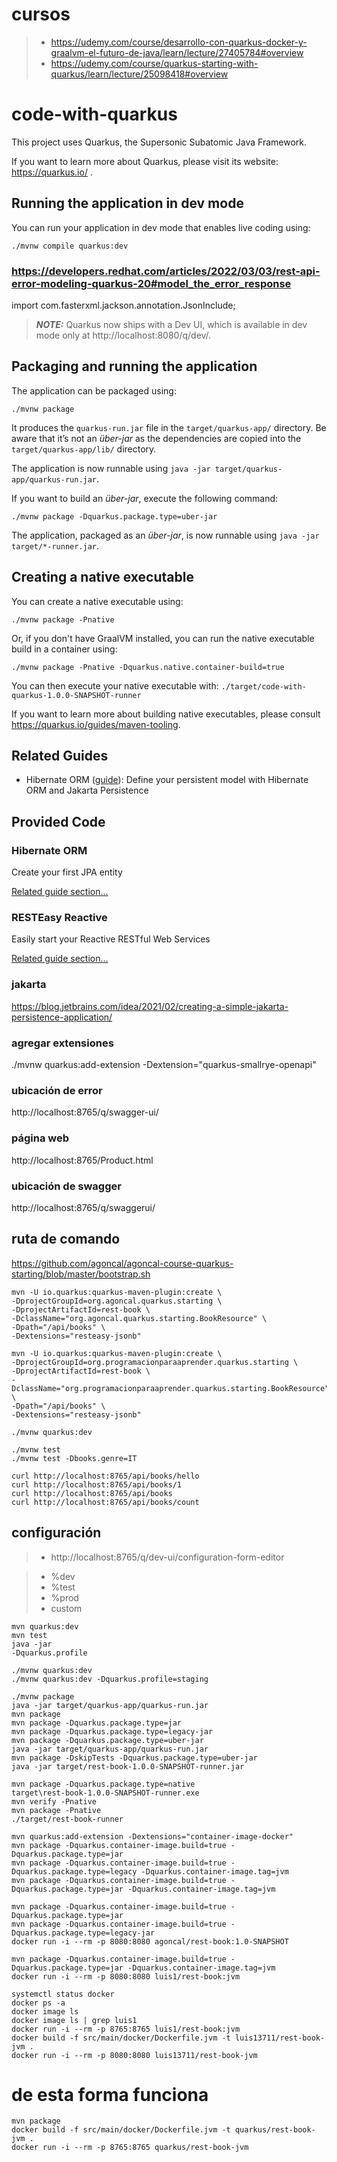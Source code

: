 # cursos
>- https://udemy.com/course/desarrollo-con-quarkus-docker-y-graalvm-el-futuro-de-java/learn/lecture/27405784#overview
>- https://udemy.com/course/quarkus-starting-with-quarkus/learn/lecture/25098418#overview

# code-with-quarkus

This project uses Quarkus, the Supersonic Subatomic Java Framework.

If you want to learn more about Quarkus, please visit its website: https://quarkus.io/ .

## Running the application in dev mode

You can run your application in dev mode that enables live coding using:
```shell script
./mvnw compile quarkus:dev
```
### https://developers.redhat.com/articles/2022/03/03/rest-api-error-modeling-quarkus-20#model_the_error_response
import com.fasterxml.jackson.annotation.JsonInclude;

> **_NOTE:_**  Quarkus now ships with a Dev UI, which is available in dev mode only at http://localhost:8080/q/dev/.

## Packaging and running the application

The application can be packaged using:
```shell script
./mvnw package
```
It produces the `quarkus-run.jar` file in the `target/quarkus-app/` directory.
Be aware that it’s not an _über-jar_ as the dependencies are copied into the `target/quarkus-app/lib/` directory.

The application is now runnable using `java -jar target/quarkus-app/quarkus-run.jar`.

If you want to build an _über-jar_, execute the following command:
```shell script
./mvnw package -Dquarkus.package.type=uber-jar
```

The application, packaged as an _über-jar_, is now runnable using `java -jar target/*-runner.jar`.

## Creating a native executable

You can create a native executable using: 
```shell script
./mvnw package -Pnative
```

Or, if you don't have GraalVM installed, you can run the native executable build in a container using: 
```shell script
./mvnw package -Pnative -Dquarkus.native.container-build=true
```

You can then execute your native executable with: `./target/code-with-quarkus-1.0.0-SNAPSHOT-runner`

If you want to learn more about building native executables, please consult https://quarkus.io/guides/maven-tooling.

## Related Guides

- Hibernate ORM ([guide](https://quarkus.io/guides/hibernate-orm)): Define your persistent model with Hibernate ORM and Jakarta Persistence

## Provided Code

### Hibernate ORM

Create your first JPA entity

[Related guide section...](https://quarkus.io/guides/hibernate-orm)



### RESTEasy Reactive

Easily start your Reactive RESTful Web Services

[Related guide section...](https://quarkus.io/guides/getting-started-reactive#reactive-jax-rs-resources)

### jakarta
https://blog.jetbrains.com/idea/2021/02/creating-a-simple-jakarta-persistence-application/

### agregar extensiones
./mvnw quarkus:add-extension -Dextension="quarkus-smallrye-openapi"

### ubicación de error
http://localhost:8765/q/swagger-ui/

### página web
http://localhost:8765/Product.html

### ubicación de swagger
http://localhost:8765/q/swaggerui/

## ruta de comando
https://github.com/agoncal/agoncal-course-quarkus-starting/blob/master/bootstrap.sh

```shell script
mvn -U io.quarkus:quarkus-maven-plugin:create \
-DprojectGroupId=org.agoncal.quarkus.starting \
-DprojectArtifactId=rest-book \
-DclassName="org.agoncal.quarkus.starting.BookResource" \
-Dpath="/api/books" \
-Dextensions="resteasy-jsonb" 
```

```shell script
mvn -U io.quarkus:quarkus-maven-plugin:create \
-DprojectGroupId=org.programacionparaaprender.quarkus.starting \
-DprojectArtifactId=rest-book \
-DclassName="org.programacionparaaprender.quarkus.starting.BookResource" \
-Dpath="/api/books" \
-Dextensions="resteasy-jsonb" 
```




```shell script
./mvnw quarkus:dev
```

```shell script
./mvnw test
./mvnw test -Dbooks.genre=IT
```

```shell script
curl http://localhost:8765/api/books/hello
curl http://localhost:8765/api/books/1
curl http://localhost:8765/api/books
curl http://localhost:8765/api/books/count
```

## configuración
>- http://localhost:8765/q/dev-ui/configuration-form-editor

>- %dev
>- %test
>- %prod
>- custom

```
mvn quarkus:dev
mvn test
java -jar
-Dquarkus.profile
```

```
./mvnw quarkus:dev
./mvnw quarkus:dev -Dquarkus.profile=staging
```

```
./mvnw package
java -jar target/quarkus-app/quarkus-run.jar
mvn package
mvn package -Dquarkus.package.type=jar
mvn package -Dquarkus.package.type=legacy-jar
mvn package -Dquarkus.package.type=uber-jar
java -jar target/quarkus-app/quarkus-run.jar
mvn package -DskipTests -Dquarkus.package.type=uber-jar
java -jar target/rest-book-1.0.0-SNAPSHOT-runner.jar
```

```
mvn package -Dquarkus.package.type=native
target\rest-book-1.0.0-SNAPSHOT-runner.exe
mvn verify -Pnative
mvn package -Pnative
./target/rest-book-runner
```

```
mvn quarkus:add-extension -Dextensions="container-image-docker"
mvn package -Dquarkus.container-image.build=true -Dquarkus.package.type=jar
mvn package -Dquarkus.container-image.build=true -Dquarkus.package.type=legacy -Dquarkus.container-image.tag=jvm
mvn package -Dquarkus.container-image.build=true -Dquarkus.package.type=jar -Dquarkus.container-image.tag=jvm

mvn package -Dquarkus.container-image.build=true -Dquarkus.package.type=jar
mvn package -Dquarkus.container-image.build=true -Dquarkus.package.type=legacy-jar
docker run -i --rm -p 8080:8080 agoncal/rest-book:1.0-SNAPSHOT
```

```
mvn package -Dquarkus.container-image.build=true -Dquarkus.package.type=jar -Dquarkus.container-image.tag=jvm
docker run -i --rm -p 8080:8080 luis1/rest-book:jvm
```


```shell script
systemctl status docker
docker ps -a
docker image ls
docker image ls | grep luis1
docker run -i --rm -p 8765:8765 luis1/rest-book:jvm 
docker build -f src/main/docker/Dockerfile.jvm -t luis13711/rest-book-jvm .
docker run -i --rm -p 8080:8080 luis13711/rest-book-jvm 
```

# de esta forma funciona
```
mvn package
docker build -f src/main/docker/Dockerfile.jvm -t quarkus/rest-book-jvm .
docker run -i --rm -p 8765:8765 quarkus/rest-book-jvm 
```